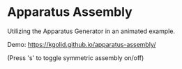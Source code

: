 # Apparatus Assembly

Utilizing the Apparatus Generator in an animated example.

Demo: https://kgolid.github.io/apparatus-assembly/

(Press 's' to toggle symmetric assembly on/off)
